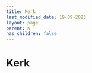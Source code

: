 ```yaml
---
title: Kerk
last_modified_date: 19-09-2023
layout: page
parent: K
has_children: false
---
```


Kerk
====

